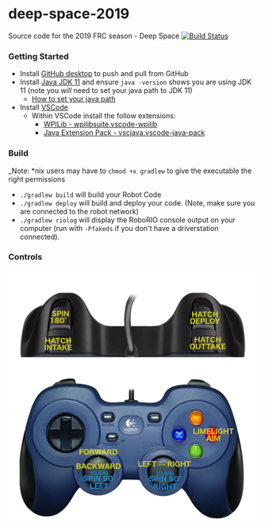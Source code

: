 # deep-space-2019
Source code for the 2019 FRC season - Deep Space
[![Build Status](https://travis-ci.org/PearceRobotics/deep-space-2019.svg?branch=master)](https://travis-ci.org/PearceRobotics/deep-space-2019)

### Getting Started
- Install [GitHub desktop](https://desktop.github.com/) to push and pull from GitHub
- Install [Java JDK 11](https://www.oracle.com/technetwork/java/javase/downloads/jdk11-downloads-5066655.html) and ensure `java -version` shows you are using JDK 11 (note you *will* need to set your java path to JDK 11)
  - [How to set your java path](https://www.java.com/en/download/help/path.xml)
- Install [VSCode](https://code.visualstudio.com/)
  - Within VSCode install the follow extensions:
    - [WPILib - wpilibsuite.vscode-wpilib](https://marketplace.visualstudio.com/items?itemName=wpilibsuite.vscode-wpilib)
    - [Java Extension Pack - vscjava.vscode-java-pack](https://marketplace.visualstudio.com/items?itemName=vscjava.vscode-java-pack) 

### Build
_Note: *nix users may have to `chmod +x gradlew` to give the executable the right permissions
- ```./gradlew build``` will build your Robot Code
- ```./gradlew deploy``` will build and deploy your code. (Note, make sure you are connected to the robot network)
- ```./gradlew riolog``` will display the RoboRIO console output on your computer (run with `-Pfakeds` if you don't have a driverstation connected).


### Controls
![controller diagram](images/controller-diagram.png)